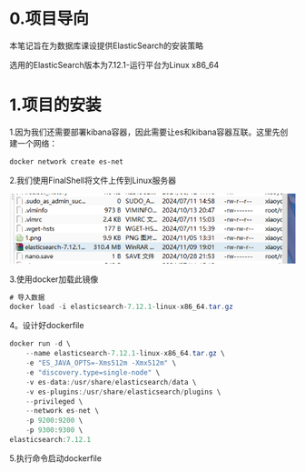 # 0.项目导向

本笔记旨在为数据库课设提供ElasticSearch的安装策略

选用的ElasticSearch版本为7.12.1-运行平台为Linux x86_64

# 1.项目的安装

1.因为我们还需要部署kibana容器，因此需要让es和kibana容器互联。这里先创建一个网络：

```sh
docker network create es-net
```

2.我们使用FinalShell将文件上传到Linux服务器

![image-20241109185912647](./assets/image-20241109185912647-1731149954017-1.png)

3.使用docker加载此镜像

```java
# 导入数据
docker load -i elasticsearch-7.12.1-linux-x86_64.tar.gz

```

4。设计好dockerfile

```java
docker run -d \
	--name elasticsearch-7.12.1-linux-x86_64.tar.gz \
    -e "ES_JAVA_OPTS=-Xms512m -Xmx512m" \
    -e "discovery.type=single-node" \
    -v es-data:/usr/share/elasticsearch/data \
    -v es-plugins:/usr/share/elasticsearch/plugins \
    --privileged \
    --network es-net \
    -p 9200:9200 \
    -p 9300:9300 \
elasticsearch:7.12.1
```

5.执行命令启动dockerfile